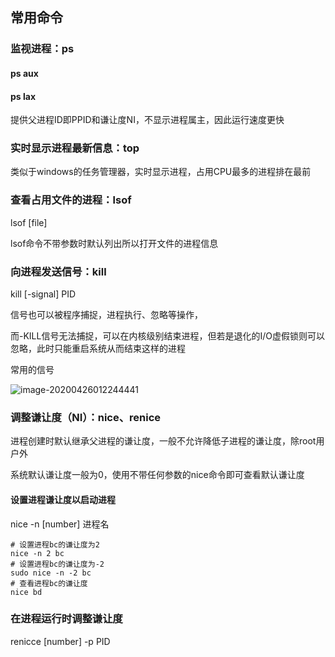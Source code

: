 ## 常用命令

### 监视进程：ps

#### ps aux

#### ps lax

提供父进程ID即PPID和谦让度NI，不显示进程属主，因此运行速度更快

### 实时显示进程最新信息：top

类似于windows的任务管理器，实时显示进程，占用CPU最多的进程排在最前

### 查看占用文件的进程：lsof

lsof [file]

lsof命令不带参数时默认列出所以打开文件的进程信息

### 向进程发送信号：kill

kill [-signal] PID

信号也可以被程序捕捉，进程执行、忽略等操作，

而-KILL信号无法捕捉，可以在内核级别结束进程，但若是退化的I/O虚假锁则可以忽略，此时只能重启系统从而结束这样的进程

常用的信号

![image-20200426012244441](https://gitee.com/quanhaoh/blogImage/raw/master/img/kill命令常用信号.png)

### 调整谦让度（NI）：nice、renice

进程创建时默认继承父进程的谦让度，一般不允许降低子进程的谦让度，除root用户外

系统默认谦让度一般为0，使用不带任何参数的nice命令即可查看默认谦让度

#### 设置进程谦让度以启动进程

nice -n [number] 进程名

```shell
# 设置进程bc的谦让度为2
nice -n 2 bc
# 设置进程bc的谦让度为-2
sudo nice -n -2 bc
# 查看进程bc的谦让度
nice bd
```

### 在进程运行时调整谦让度

renicce [number] -p PID

